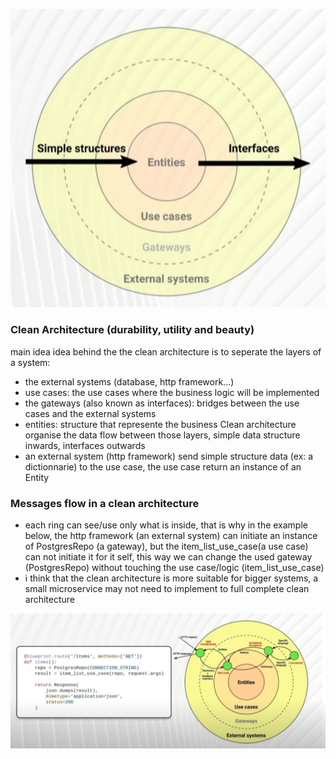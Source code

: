 ![clean architecture](images/clean%20architecture%20rings.png)

### Clean Architecture (durability, utility and beauty)
main idea idea behind the the clean architecture is to seperate the layers of a system:
- the external systems (database, http framework...)
- use cases: the use cases where the business logic will be implemented
- the gateways (also known as interfaces): bridges between the use cases and the external systems
- entities: structure that represente the business 
Clean architecture organise the data flow between those layers, simple data structure inwards, interfaces outwards
- an external system (http framework) send simple structure data (ex: a dictionnarie) to the use case,
the use case return an instance of an Entity

### Messages flow in a clean architecture
- each ring can see/use only what is inside, that is why in the example below, the http framework (an external system) can initiate an instance of PostgresRepo (a gateway), but the item_list_use_case(a use case) can not initiate it for it self, this way we can change the used gateway (PostgresRepo) without touching the use case/logic (item_list_use_case)
- i think that the clean architecture is more suitable for bigger systems, a small microservice may not need to implement to full complete clean architecture

![clean architecture](images/request_flow_in_a_clean_architecture_system.png)